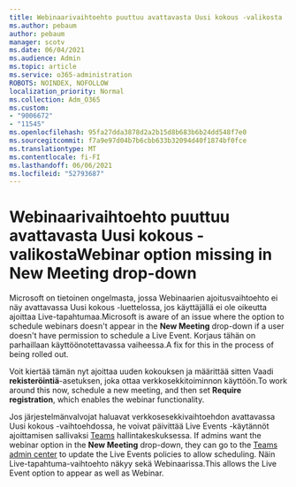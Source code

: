 ```yaml
---
title: Webinaarivaihtoehto puuttuu avattavasta Uusi kokous -valikosta
ms.author: pebaum
author: pebaum
manager: scotv
ms.date: 06/04/2021
ms.audience: Admin
ms.topic: article
ms.service: o365-administration
ROBOTS: NOINDEX, NOFOLLOW
localization_priority: Normal
ms.collection: Adm_O365
ms.custom:
- "9006672"
- "11545"
ms.openlocfilehash: 95fa27dda3878d2a2b15d8b683b6b24dd548f7e0
ms.sourcegitcommit: f7a9e97d04b7b6cbb633b32094d40f1874bf0fce
ms.translationtype: MT
ms.contentlocale: fi-FI
ms.lasthandoff: 06/06/2021
ms.locfileid: "52793687"
---
```

# <a name="webinar-option-missing-in-new-meeting-drop-down"></a><span data-ttu-id="7dd1a-102">Webinaarivaihtoehto puuttuu avattavasta Uusi kokous -valikosta</span><span class="sxs-lookup"><span data-stu-id="7dd1a-102">Webinar option missing in New Meeting drop-down</span></span>

<span data-ttu-id="7dd1a-103">Microsoft on tietoinen ongelmasta, jossa Webinaarien ajoitusvaihtoehto  ei näy avattavassa Uusi kokous -luettelossa, jos käyttäjällä ei ole oikeutta ajoittaa Live-tapahtumaa.</span><span class="sxs-lookup"><span data-stu-id="7dd1a-103">Microsoft is aware of an issue where the option to schedule webinars doesn't appear in the **New Meeting** drop-down if a user doesn't have permission to schedule a Live Event.</span></span> <span data-ttu-id="7dd1a-104">Korjaus tähän on parhaillaan käyttöönotettavassa vaiheessa.</span><span class="sxs-lookup"><span data-stu-id="7dd1a-104">A fix for this in the process of being rolled out.</span></span>

<span data-ttu-id="7dd1a-105">Voit kiertää tämän nyt ajoittaa uuden kokouksen ja määrittää sitten Vaadi **rekisteröintiä**-asetuksen, joka ottaa verkkosekkitoiminnon käyttöön.</span><span class="sxs-lookup"><span data-stu-id="7dd1a-105">To work around this now, schedule a new meeting, and then set **Require registration**, which enables the webinar functionality.</span></span>

<span data-ttu-id="7dd1a-106">Jos järjestelmänvalvojat haluavat verkkosesekkivaihtoehdon avattavassa Uusi kokous -vaihtoehdossa, he voivat päivittää Live Events -käytännöt ajoittamisen sallivaksi [Teams](https://admin.teams.microsoft.com/policies/broadcasts) hallintakeskuksessa. </span><span class="sxs-lookup"><span data-stu-id="7dd1a-106">If admins want the webinar option in the **New Meeting** drop-down, they can go to the [Teams admin center](https://admin.teams.microsoft.com/policies/broadcasts) to update the Live Events policies to allow scheduling.</span></span> <span data-ttu-id="7dd1a-107">Näin Live-tapahtuma-vaihtoehto näkyy sekä Webinaarissa.</span><span class="sxs-lookup"><span data-stu-id="7dd1a-107">This allows the Live Event option to appear as well as Webinar.</span></span>